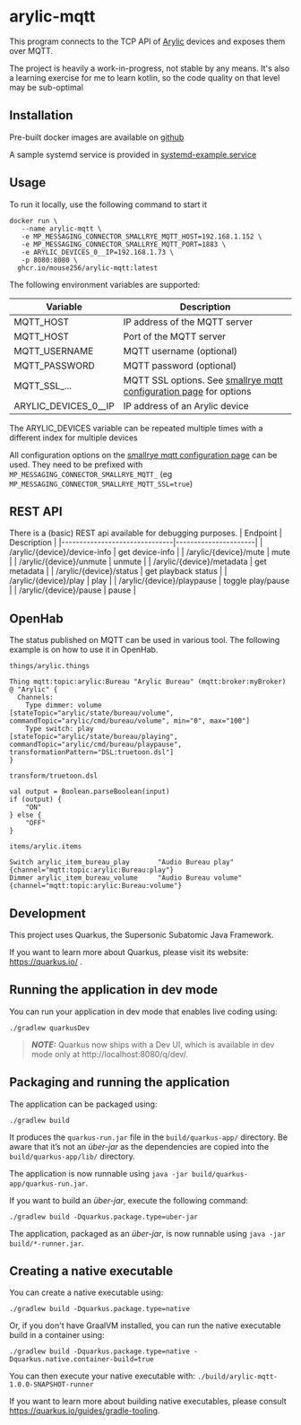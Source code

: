 # arylic-mqtt

This program connects to the TCP API of [Arylic](https://www.arylic.com) devices and exposes them over MQTT.

The project is heavily a work-in-progress, not stable by any means.
It's also a learning exercise for me to learn kotlin, so the code quality on that
level may be sub-optimal

## Installation
Pre-built docker images are available on [github](https://github.com/mouse256/arylic-mqtt/pkgs/container/arylic-mqtt)

A sample systemd service is provided in [systemd-example.service](src/main/docker/systemd-example.service)

## Usage
To run it locally, use the following command to start it
```
docker run \
   --name arylic-mqtt \
   -e MP_MESSAGING_CONNECTOR_SMALLRYE_MQTT_HOST=192.168.1.152 \
   -e MP_MESSAGING_CONNECTOR_SMALLRYE_MQTT_PORT=1883 \
   -e ARYLIC_DEVICES_0__IP=192.168.1.73 \
   -p 8080:8080 \
  ghcr.io/mouse256/arylic-mqtt:latest
```
The following environment variables are supported:

| Variable             | Description                                                                                                                                                                                      |
|----------------------|--------------------------------------------------------------------------------------------------------------------------------------------------------------------------------------------------|
| MQTT_HOST            | IP address of the MQTT server                                                                                                                                                                    |
| MQTT_HOST            | Port of the MQTT server                                                                                                                                                                          |
| MQTT_USERNAME        | MQTT username (optional)                                                                                                                                                                         |
| MQTT_PASSWORD        | MQTT password (optional)                                                                                                                                                                         |
| MQTT_SSL_...         | MQTT SSL options. See [smallrye mqtt configuration page](https://smallrye.io/smallrye-reactive-messaging/smallrye-reactive-messaging/3.4/mqtt/mqtt.html#_configuration_reference)  for options   |
| ARYLIC_DEVICES_0__IP | IP address of an Arylic device                                                                                                                                                                   |

The ARYLIC_DEVICES variable can be repeated multiple times with a different index for multiple devices

All configuration options on the [smallrye mqtt configuration page](https://smallrye.io/smallrye-reactive-messaging/smallrye-reactive-messaging/3.4/mqtt/mqtt.html#_configuration_reference) can be used.
They need to be prefixed with `MP_MESSAGING_CONNECTOR_SMALLRYE_MQTT_` (eg `MP_MESSAGING_CONNECTOR_SMALLRYE_MQTT_SSL=true`)

## REST API
There is a (basic) REST api available for debugging purposes.
| Endpoint                      | Description          |
|-------------------------------|----------------------|
| /arylic/{device}/device-info  | get device-info      |
| /arylic/{device}/mute         | mute                 |
| /arylic/{device}/unmute       | unmute               |
| /arylic/{device}/metadata     | get metadata         |
| /arylic/{device}/status       | get playback status  |
| /arylic/{device}/play         | play                 |
| /arylic/{device}/playpause    | toggle play/pause    |
| /arylic/{device}/pause        | pause                |

## OpenHab

The status published on MQTT can be used in various tool. The following example is on how to use it in OpenHab.

`things/arylic.things`
```
Thing mqtt:topic:arylic:Bureau "Arylic Bureau" (mqtt:broker:myBroker) @ "Arylic" {
  Channels:
    Type dimmer: volume       [stateTopic="arylic/state/bureau/volume",  commandTopic="arylic/cmd/bureau/volume", min="0", max="100"]
    Type switch: play         [stateTopic="arylic/state/bureau/playing", commandTopic="arylic/cmd/bureau/playpause", transformationPattern="DSL:truetoon.dsl"]
}
```

`transform/truetoon.dsl`
```
val output = Boolean.parseBoolean(input)
if (output) {
    "ON"
} else {
    "OFF"
}
```

`items/arylic.items`
```
Switch arylic_item_bureau_play       "Audio Bureau play"       {channel="mqtt:topic:arylic:Bureau:play"}
Dimmer arylic_item_bureau_volume     "Audio Bureau volume"     {channel="mqtt:topic:arylic:Bureau:volume"}
```

## Development

This project uses Quarkus, the Supersonic Subatomic Java Framework.

If you want to learn more about Quarkus, please visit its website: https://quarkus.io/ .

## Running the application in dev mode

You can run your application in dev mode that enables live coding using:
```shell script
./gradlew quarkusDev
```

> **_NOTE:_**  Quarkus now ships with a Dev UI, which is available in dev mode only at http://localhost:8080/q/dev/.

## Packaging and running the application

The application can be packaged using:
```shell script
./gradlew build
```
It produces the `quarkus-run.jar` file in the `build/quarkus-app/` directory.
Be aware that it’s not an _über-jar_ as the dependencies are copied into the `build/quarkus-app/lib/` directory.

The application is now runnable using `java -jar build/quarkus-app/quarkus-run.jar`.

If you want to build an _über-jar_, execute the following command:
```shell script
./gradlew build -Dquarkus.package.type=uber-jar
```

The application, packaged as an _über-jar_, is now runnable using `java -jar build/*-runner.jar`.

## Creating a native executable

You can create a native executable using: 
```shell script
./gradlew build -Dquarkus.package.type=native
```

Or, if you don't have GraalVM installed, you can run the native executable build in a container using: 
```shell script
./gradlew build -Dquarkus.package.type=native -Dquarkus.native.container-build=true
```

You can then execute your native executable with: `./build/arylic-mqtt-1.0.0-SNAPSHOT-runner`

If you want to learn more about building native executables, please consult https://quarkus.io/guides/gradle-tooling.

